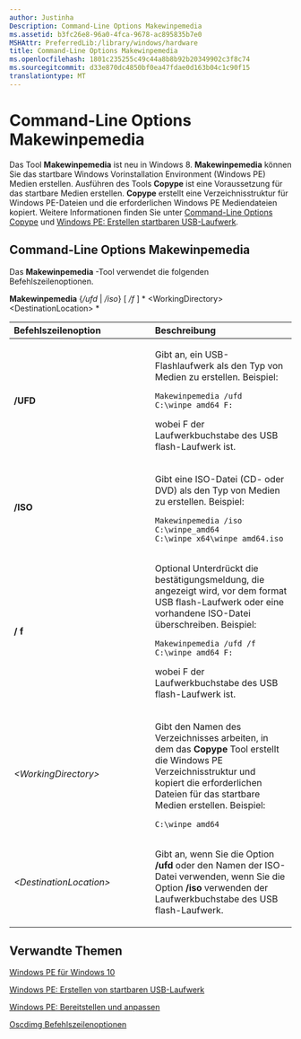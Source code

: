 ```yaml
---
author: Justinha
Description: Command-Line Options Makewinpemedia
ms.assetid: b3fc26e8-96a0-4fca-9678-ac895835b7e0
MSHAttr: PreferredLib:/library/windows/hardware
title: Command-Line Options Makewinpemedia
ms.openlocfilehash: 1801c235255c49c44a8b8b92b20349902c3f8c74
ms.sourcegitcommit: d33e870dc4850bf0ea47fdae0d163b04c1c90f15
translationtype: MT
---
```

# <a name="makewinpemedia-command-line-options"></a>Command-Line Options Makewinpemedia


Das Tool **Makewinpemedia** ist neu in Windows 8. **Makewinpemedia** können Sie das startbare Windows Vorinstallation Environment (Windows PE) Medien erstellen. Ausführen des Tools **Copype** ist eine Voraussetzung für das startbare Medien erstellen. **Copype** erstellt eine Verzeichnisstruktur für Windows PE-Dateien und die erforderlichen Windows PE Mediendateien kopiert. Weitere Informationen finden Sie unter [Command-Line Options Copype](copype-command-line-options.md) und [Windows PE: Erstellen startbaren USB-Laufwerk](winpe-create-usb-bootable-drive.md).

## <a name="span-idmakewinpemediacommand-lineoptionsspanspan-idmakewinpemediacommand-lineoptionsspanspan-idmakewinpemediacommand-lineoptionsspanmakewinpemedia-command-line-options"></a><span id="Makewinpemedia_Command-Line_Options"></span><span id="makewinpemedia_command-line_options"></span><span id="MAKEWINPEMEDIA_COMMAND-LINE_OPTIONS"></span>Command-Line Options Makewinpemedia


Das **Makewinpemedia** -Tool verwendet die folgenden Befehlszeilenoptionen.

**Makewinpemedia** {*/ufd* | */iso*} \[ */f* \] * &lt;WorkingDirectory&gt; &lt;DestinationLocation&gt; *

<table>
<colgroup>
<col width="50%" />
<col width="50%" />
</colgroup>
<thead>
<tr class="header">
<th align="left">Befehlszeilenoption</th>
<th align="left">Beschreibung</th>
</tr>
</thead>
<tbody>
<tr class="odd">
<td align="left"><p><strong>/UFD</strong></p></td>
<td align="left"><p>Gibt an, ein USB-Flashlaufwerk als den Typ von Medien zu erstellen. Beispiel:</p>
<pre class="syntax" space="preserve"><code>Makewinpemedia /ufd C:\winpe_amd64 F:</code></pre>
<p>wobei F der Laufwerkbuchstabe des USB flash-Laufwerk ist.</p></td>
</tr>
<tr class="even">
<td align="left"><p><strong>/ISO</strong></p></td>
<td align="left"><p>Gibt eine ISO-Datei (CD- oder DVD) als den Typ von Medien zu erstellen. Beispiel:</p>
<pre class="syntax" space="preserve"><code>Makewinpemedia /iso C:\winpe_amd64 C:\winpe_x64\winpe_amd64.iso</code></pre></td>
</tr>
<tr class="odd">
<td align="left"><p><strong>/ f</strong></p></td>
<td align="left"><p>Optional Unterdrückt die bestätigungsmeldung, die angezeigt wird, vor dem format USB flash-Laufwerk oder eine vorhandene ISO-Datei überschreiben. Beispiel:</p>
<pre class="syntax" space="preserve"><code>Makewinpemedia /ufd /f C:\winpe_amd64 F:</code></pre>
<p>wobei F der Laufwerkbuchstabe des USB flash-Laufwerk ist.</p></td>
</tr>
<tr class="even">
<td align="left"><p><em>&lt;WorkingDirectory&gt;</em></p></td>
<td align="left"><p>Gibt den Namen des Verzeichnisses arbeiten, in dem das <strong>Copype</strong> Tool erstellt die Windows PE Verzeichnisstruktur und kopiert die erforderlichen Dateien für das startbare Medien erstellen. Beispiel:</p>
<pre class="syntax" space="preserve"><code>C:\winpe_amd64</code></pre></td>
</tr>
<tr class="odd">
<td align="left"><p><em>&lt;DestinationLocation&gt;</em></p></td>
<td align="left"><p>Gibt an, wenn Sie die Option <strong>/ufd</strong> oder den Namen der ISO-Datei verwenden, wenn Sie die Option <strong>/iso</strong> verwenden der Laufwerkbuchstabe des USB flash-Laufwerk.</p></td>
</tr>
</tbody>
</table>

 

## <a name="span-idrelatedtopicsspanrelated-topics"></a><span id="related_topics"></span>Verwandte Themen


[Windows PE für Windows 10](winpe-intro.md)

[Windows PE: Erstellen von startbaren USB-Laufwerk](winpe-create-usb-bootable-drive.md)

[Windows PE: Bereitstellen und anpassen](winpe-mount-and-customize.md)

[Oscdimg Befehlszeilenoptionen](oscdimg-command-line-options.md)

 

 






